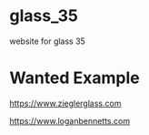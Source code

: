 # glass_35
website for glass 35



# Wanted Example

https://www.zieglerglass.com

https://www.loganbennetts.com